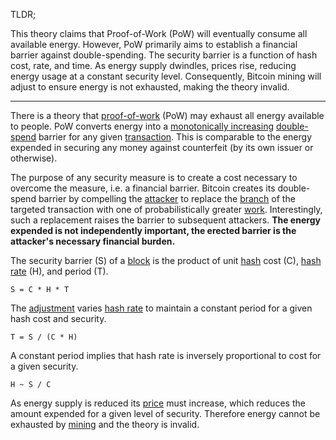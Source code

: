 TLDR;

This theory claims that Proof-of-Work (PoW) will eventually consume all available energy. However, PoW primarily aims to establish a financial barrier against double-spending. The security barrier is a function of hash cost, rate, and time. As energy supply dwindles, prices rise, reducing energy usage at a constant security level. Consequently, Bitcoin mining will adjust to ensure energy is not exhausted, making the theory invalid.

--------

There is a theory that [proof-of-work](Glossary#proof-of-work) (PoW) may exhaust all energy available to people. PoW converts energy into a [monotonically increasing](https://en.wikipedia.org/wiki/Monotonic_function) [double-spend](Glossary#double-spend) barrier for any given [transaction](Glossary#transaction). This is comparable to the energy expended in securing any money against counterfeit (by its own issuer or otherwise).

The purpose of any security measure is to create a cost necessary to overcome the measure, i.e. a financial barrier. Bitcoin creates its double-spend barrier by compelling the [attacker](Glossary#attack) to replace the [branch](Glossary#branch) of the targeted transaction with one of probabilistically greater [work](Glossary#work). Interestingly, such a replacement raises the barrier to subsequent attackers. **The energy expended is not independently important, the erected barrier is the attacker's necessary financial burden.**

The security barrier (S) of a [block](Glossary#block) is the product of unit [hash](Glossary#hash) cost (C), [hash rate](Glossary#hash-rate) (H), and period (T).
```
S = C * H * T
```
The [adjustment](Glossary#adjustment) varies [hash rate](Glossary#hash-rate) to maintain a constant period for a given hash cost and security.
```
T = S / (C * H)
```
A constant period implies that hash rate is inversely proportional to cost for a given security.
```
H ~ S / C
```
As energy supply is reduced its [price](Glossary#price) must increase, which reduces the amount expended for a given level of security. Therefore energy cannot be exhausted by [mining](Glossary#mine) and the theory is invalid.
